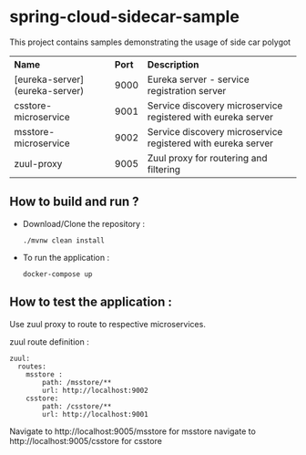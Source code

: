 # spring-cloud-sidecar-sample
This project contains samples demonstrating the usage of side car polygot

<table>


 <tr>
    <th style="text-align:left">Name</th>
    <th style="text-align:left">Port</th> 
    <th style="text-align:left">Description</th>
  </tr>
  <tr>
    <td>[eureka-server](eureka-server)</td>
    <td>9000</td>
    <td>Eureka server - service registration server</td>
  </tr>
  <tr>
    <td>csstore-microservice</td>
    <td>9001</td>
    <td>Service discovery microservice registered with eureka server</td>
  </tr>
  <tr>
    <td>msstore-microservice</td>
    <td>9002</td>
    <td>Service discovery microservice registered with eureka server</td>
  </tr>
  <tr>
    <td>zuul-proxy</td>
    <td>9005</td>
    <td>Zuul proxy for routering and filtering</td>
  </tr>
</table>


## How to build and run ?

 * Download/Clone the repository : 
   
   ```
   ./mvnw clean install

   ```

 * To run the application :

	  ```
	  docker-compose up

	  ```

## How to test the application : 

Use zuul proxy to route to respective microservices. 

zuul route definition : 

```
zuul:
  routes:
    msstore :       
        path: /msstore/**
        url: http://localhost:9002
    csstore: 
        path: /csstore/**
        url: http://localhost:9001

```

Navigate to http://localhost:9005/msstore for msstore 
navigate to http://localhost:9005/csstore for csstore 



